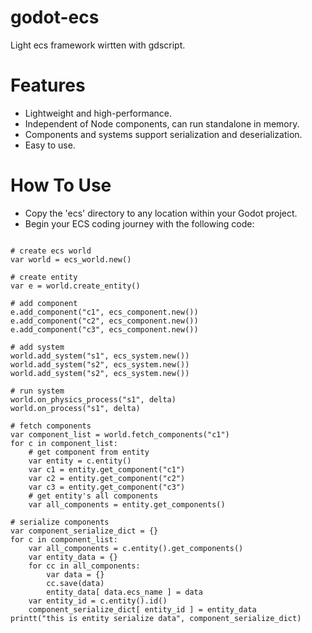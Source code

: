 # godot-ecs
Light ecs framework wirtten with gdscript.

# Features

- Lightweight and high-performance.
- Independent of Node components, can run standalone in memory.
- Components and systems support serialization and deserialization.
- Easy to use.

# How To Use

- Copy the 'ecs' directory to any location within your Godot project.
- Begin your ECS coding journey with the following code:

```

# create ecs world
var world = ecs_world.new()

# create entity
var e = world.create_entity()

# add component
e.add_component("c1", ecs_component.new())
e.add_component("c2", ecs_component.new())
e.add_component("c3", ecs_component.new())

# add system
world.add_system("s1", ecs_system.new())
world.add_system("s2", ecs_system.new())
world.add_system("s2", ecs_system.new())

# run system
world.on_physics_process("s1", delta)
world.on_process("s1", delta)

# fetch components
var component_list = world.fetch_components("c1")
for c in component_list:
	# get component from entity
	var entity = c.entity()
	var c1 = entity.get_component("c1")
	var c2 = entity.get_component("c2")
	var c3 = entity.get_component("c3")
	# get entity's all components
	var all_components = entity.get_components()
	
# serialize components
var component_serialize_dict = {}
for c in component_list:
	var all_components = c.entity().get_components()
	var entity_data = {}
	for cc in all_components:
		var data = {}
		cc.save(data)
		entity_data[ data.ecs_name ] = data
	var entity_id = c.entity().id()
	component_serialize_dict[ entity_id ] = entity_data
printt("this is entity serialize data", component_serialize_dict)

```
